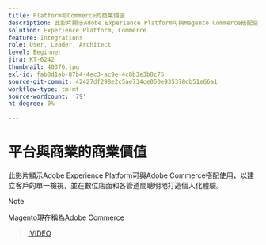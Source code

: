 ```yaml
---
title: Platform和Commerce的商業價值
description: 此影片顯示Adobe Experience Platform可與Magento Commerce搭配使用，以建立客戶的單一檢視，並在數位店面和各管道間聰明地打造個人化體驗。
solution: Experience Platform, Commerce
feature: Integrations
role: User, Leader, Architect
level: Beginner
jira: KT-6242
thumbnail: 40376.jpg
exl-id: fab8d1ab-87b4-4ec3-ac9e-4c8b3e3b8c75
source-git-commit: 42427df298e2c5ae734ce050e935378db51e66a1
workflow-type: tm+mt
source-wordcount: '79'
ht-degree: 0%

---
```


# 平台與商業的商業價值

此影片顯示Adobe Experience Platform可與Adobe Commerce搭配使用，以建立客戶的單一檢視，並在數位店面和各管道間聰明地打造個人化體驗。

>[!NOTE]
>
> Magento現在稱為Adobe Commerce


>[!VIDEO](https://video.tv.adobe.com/v/40376?quality=12&learn=on)

